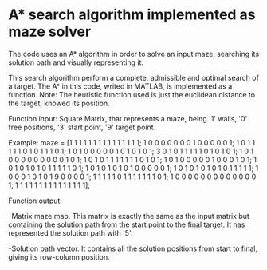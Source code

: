 # A* search algorithm implemented as maze solver
The code uses an A* algorithm in order to solve an input maze, searching its solution path and visually representing it.


This search algorithm perform a complete, admissible and optimal search of a target.
The A* in this code, writed in MATLAB, is implemented as a function.
Note: The heuristic function used is just the euclidean distance to the target, knowed its position.

Function input: Square Matrix, that represents a maze, being '1' walls, '0' free positions, '3' start point, '9' target point.

Example:
maze = [1 1 1 1 1 1 1 1 1 1 1 1 1 1 1;
       1 0 0 0 0 0 0 0 1 0 0 0 0 0 1;
       1 0 1 1 1 1 1 0 1 0 1 1 1 0 1;
       1 0 1 0 0 0 0 0 1 0 1 0 1 0 1; 
       3 0 1 0 1 1 1 1 1 0 1 0 1 0 1;
       1 0 1 0 0 0 0 0 0 0 0 0 1 0 1;
       1 0 1 0 1 1 1 1 1 1 1 0 1 0 1;
       1 0 1 0 0 0 0 0 1 0 0 0 1 0 1;
       1 0 1 0 1 0 1 0 1 1 1 1 1 0 1;
       1 0 1 0 1 0 1 0 1 0 0 0 0 0 1;
       1 0 1 0 1 0 1 0 1 0 1 1 1 1 1;
       1 0 0 0 1 0 1 0 1 9 0 0 0 0 1;
       1 1 1 1 1 0 1 1 1 1 1 1 1 0 1;
       1 0 0 0 0 0 0 0 0 0 0 0 0 0 1;
       1 1 1 1 1 1 1 1 1 1 1 1 1 1 1];
       
 

Function output:

-Matrix maze map. This matrix is exactly the same as the input matrix but containing the solution path from the start point
to the final target.
It has represented the solution path with '5'.

-Solution path vector. It contains all the solution positions from start to final, giving its row-column position.
 
 
